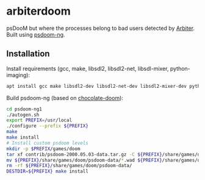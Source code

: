 # arbiterdoom
psDooM but where the processes belong to bad users detected by [Arbiter](https://gitlab.chpc.utah.edu/arbiter2/arbiter2). Built using [psdoom-ng](https://github.com/orsonteodoro/psdoom-ng).

## Installation

Install requirements (gcc, make, libsdl2, libsdl2-net, libsdl-mixer, python-imaging):

```bash
apt install gcc make libsdl2-dev libsdl2-net-dev libsdl2-mixer-dev python-imaging
```

Build psdoom-ng (based on [chocolate-doom](https://www.chocolate-doom.org/wiki/index.php/Building_Chocolate_Doom_on_Linux)):

```bash
cd psdoom-ng1
./autogen.sh
export PREFIX=/usr/local
./configure --prefix ${PREFIX}
make
make install
# Install custom psdoom levels
mkdir -p $PREFIX/games/doom
tar xf contrib/psdoom-2000.05.03-data.tar.gz -C ${PREFIX}/share/games/doom
mv ${PREFIX}/share/games/doom/psdoom-data/*.wad ${PREFIX}/share/games/doom
rm -rf ${PREFIX}/share/games/doom/psdoom-data/
DESTDIR=${PREFIX} make install
```

